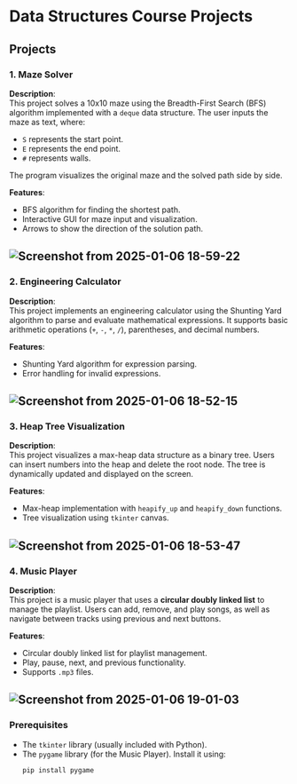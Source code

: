 
# Data Structures Course Projects


## Projects

### 1. Maze Solver
**Description**:  
This project solves a 10x10 maze using the Breadth-First Search (BFS) algorithm implemented with a `deque` data structure. The user inputs the maze as text, where:
- `S` represents the start point.
- `E` represents the end point.
- `#` represents walls.

The program visualizes the original maze and the solved path side by side.

**Features**:
- BFS algorithm for finding the shortest path.
- Interactive GUI for maze input and visualization.
- Arrows to show the direction of the solution path.
  
![Screenshot from 2025-01-06 18-59-22](https://github.com/user-attachments/assets/7b98e06f-4777-4ee7-849c-ffd5dae69896)
---

### 2. Engineering Calculator
**Description**:  
This project implements an engineering calculator using the Shunting Yard algorithm to parse and evaluate mathematical expressions. It supports basic arithmetic operations (`+`, `-`, `*`, `/`), parentheses, and decimal numbers.

**Features**:
- Shunting Yard algorithm for expression parsing.
- Error handling for invalid expressions.

![Screenshot from 2025-01-06 18-52-15](https://github.com/user-attachments/assets/074a2e92-943f-49de-a1d6-d051eff88925)
---

### 3. Heap Tree Visualization
**Description**:  
This project visualizes a max-heap data structure as a binary tree. Users can insert numbers into the heap and delete the root node. The tree is dynamically updated and displayed on the screen.

**Features**:
- Max-heap implementation with `heapify_up` and `heapify_down` functions.
- Tree visualization using `tkinter` canvas.

![Screenshot from 2025-01-06 18-53-47](https://github.com/user-attachments/assets/7cffd158-dde2-4630-b192-7a751ce45a3c)
---

### 4. Music Player
**Description**:  
This project is a music player that uses a **circular doubly linked list** to manage the playlist. Users can add, remove, and play songs, as well as navigate between tracks using previous and next buttons.

**Features**:
- Circular doubly linked list for playlist management.
- Play, pause, next, and previous functionality.
- Supports `.mp3` files.
  
![Screenshot from 2025-01-06 19-01-03](https://github.com/user-attachments/assets/d73a6657-f991-4fae-8438-76c4a4fd2691)
---
### Prerequisites
- The `tkinter` library (usually included with Python).
- The `pygame` library (for the Music Player). Install it using:
  ```bash
  pip install pygame
  ```


